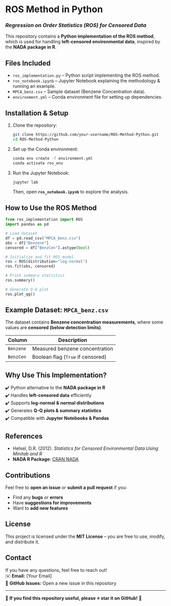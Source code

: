 # **ROS Method in Python**
### *Regression on Order Statistics (ROS) for Censored Data*

This repository contains a **Python implementation of the ROS method**, which is used for handling **left-censored environmental data**, inspired by the **NADA package in R**.

## **Files Included**
- `ros_implementation.py` – Python script implementing the ROS method.
- `ros_notebook.ipynb` – Jupyter Notebook explaining the methodology & running an example.
- `MPCA_benz.csv` – Sample dataset (Benzene Concentration data).
- `environment.yml` – Conda environment file for setting up dependencies.

## **Installation & Setup**
1. Clone the repository:
   ```bash
   git clone https://github.com/your-username/ROS-Method-Python.git
   cd ROS-Method-Python
   ```
2. Set up the Conda environment:
   ```bash
   conda env create -f environment.yml
   conda activate ros_env
   ```
3. Run the Jupyter Notebook:
   ```bash
   jupyter lab
   ```
   Then, open **`ros_notebook.ipynb`** to explore the analysis.

## **How to Use the ROS Method**
```python
from ros_implementation import ROS
import pandas as pd

# Load dataset
df = pd.read_csv("MPCA_benz.csv")
obs = df["Benzene"]
censored = df["BenzCen"].astype(bool)

# Initialize and fit ROS model
ros = ROS(distribution="log-normal")
ros.fit(obs, censored)

# Print summary statistics
ros.summary()

# Generate Q-Q plot
ros.plot_qq()
```

## **Example Dataset: `MPCA_benz.csv`**
The dataset contains **Benzene concentration measurements**, where some values are **censored (below detection limits)**.

| Column  | Description |
|---------|------------|
| `Benzene` | Measured benzene concentration |
| `BenzCen` | Boolean flag (`True` if censored) |

## **Why Use This Implementation?**
✔️ Python alternative to the **NADA package in R**  
✔️ Handles **left-censored data** efficiently  
✔️ Supports **log-normal & normal distributions**  
✔️ Generates **Q-Q plots & summary statistics**  
✔️ Compatible with **Jupyter Notebooks & Pandas**  

## **References**
- Helsel, D.R. (2012). *Statistics for Censored Environmental Data Using Minitab and R*  
- **NADA R Package**: [CRAN NADA](https://cran.r-project.org/web/packages/NADA/index.html)

## **Contributions**
Feel free to **open an issue** or **submit a pull request** if you:
- Find any **bugs** or **errors**
- Have **suggestions for improvements**
- Want to **add new features**

## **License**
This project is licensed under the **MIT License** – you are free to use, modify, and distribute it.

## **Contact**
If you have any questions, feel free to reach out!  
✉️ **Email:** [Your Email]  
📌 **GitHub Issues:** Open a new issue in this repository  

---
🎯 **If you find this repository useful, please ⭐ star it on GitHub!** 🚀

